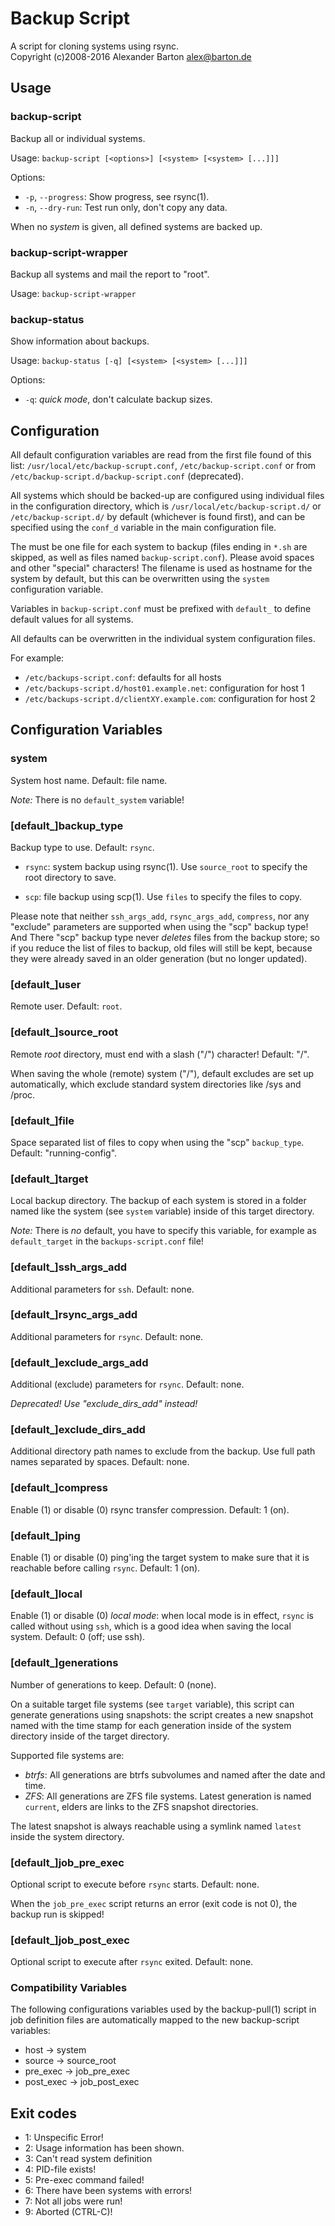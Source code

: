 # Backup Script

A script for cloning systems using rsync.  
Copyright (c)2008-2016 Alexander Barton <alex@barton.de>


## Usage

### backup-script

Backup all or individual systems.

Usage: `backup-script [<options>] [<system> [<system> [...]]]`

Options:

- `-p`, `--progress`: Show progress, see rsync(1).
- `-n`, `--dry-run`: Test run only, don't copy any data.

When no *system* is given, all defined systems are backed up.

### backup-script-wrapper

Backup all systems and mail the report to "root".

Usage: `backup-script-wrapper`

### backup-status

Show information about backups.

Usage: `backup-status [-q] [<system> [<system> [...]]]`

Options:

- `-q`: *quick mode*, don't calculate backup sizes.


## Configuration

All default configuration variables are read from the first file found of this
list: `/usr/local/etc/backup-scrupt.conf`, `/etc/backup-script.conf` or
from `/etc/backup-script.d/backup-script.conf` (deprecated).

All systems which should be backed-up are configured using  individual files
in the configuration directory, which is `/usr/local/etc/backup-script.d/` or
`/etc/backup-script.d/` by default (whichever is found first), and can be
specified using the `conf_d` variable in the main configuration file.

The must be one file for each system to backup (files ending in `*.sh` are
skipped, as well as files named `backup-script.conf`). Please avoid spaces and
other "special" characters! The filename is used as hostname for the system by
default, but this can be overwritten using the `system` configuration variable.

Variables in `backup-script.conf` must be prefixed with `default_` to define
default values for all systems.

All defaults can be overwritten in the individual system configuration files.

For example:

- `/etc/backups-script.conf`: defaults for all hosts
- `/etc/backups-script.d/host01.example.net`: configuration for host 1
- `/etc/backups-script.d/clientXY.example.com`: configuration for host 2


## Configuration Variables

### system

System host name. Default: file name.

*Note:* There is no `default_system` variable!

### [default_]backup_type

Backup type to use. Default: `rsync`.

- `rsync`: system backup using rsync(1).
  Use `source_root` to specify the root directory to save.

- `scp`: file backup using scp(1).
  Use `files` to specify the files to copy.

Please note that neither `ssh_args_add`, `rsync_args_add`, `compress`, nor any
"exclude" parameters are supported when using the "scp" backup type! And There
"scp" backup type never _deletes_ files from the backup store; so if you reduce
the list of files to backup, old files will still be kept, because they were
already saved in an older generation (but no longer updated).

### [default_]user

Remote user. Default: `root`.

### [default_]source_root

Remote *root* directory, must end with a slash ("/") character! Default: "/".

When saving the whole (remote) system ("/"), default excludes are set up
automatically, which exclude standard system directories like /sys and /proc.

### [default_]file

Space separated list of files to copy when using the "scp" `backup_type`.
Default: "running-config".

### [default_]target

Local backup directory. The backup of each system is stored in a folder named
like the system (see `system` variable) inside of this target directory.

*Note:* There is *no* default, you have to specify this variable, for example as
`default_target` in the `backups-script.conf` file!

### [default_]ssh_args_add

Additional parameters for `ssh`. Default: none.

### [default_]rsync_args_add

Additional parameters for `rsync`. Default: none.

### [default_]exclude_args_add

Additional (exclude) parameters for `rsync`. Default: none.

*Deprecated! Use "exclude_dirs_add" instead!*

### [default_]exclude_dirs_add

Additional directory path names to exclude from the backup. Use full path names
separated by spaces. Default: none.

### [default_]compress

Enable (1) or disable (0) rsync transfer compression. Default: 1 (on).

### [default_]ping

Enable (1) or disable (0) ping'ing the target system to make sure that it is
reachable before calling `rsync`. Default: 1 (on).

### [default_]local

Enable (1) or disable (0) *local mode*: when local mode is in effect, `rsync` is
called without using `ssh`, which is a good idea when saving the local system.
Default: 0 (off; use ssh).

### [default_]generations

Number of generations to keep. Default: 0 (none).

On a suitable target file systems (see `target` variable), this script can
generate generations using snapshots: the script creates a new snapshot
named with the time stamp for each generation inside of the system directory
inside of the target directory.

Supported file systems are:

 * *btrfs*:
   All generations are btrfs subvolumes and named after the date and time.
 * *ZFS*:
   All generations are ZFS file systems. Latest generation is named `current`,
   elders are links to the ZFS snapshot directories.

The latest snapshot is always reachable using a symlink named `latest`
inside the system directory.

### [default_]job_pre_exec

Optional script to execute before `rsync` starts. Default: none.

When the `job_pre_exec` script returns an error (exit code is not 0), the backup
run is skipped!

### [default_]job_post_exec

Optional script to execute after `rsync` exited. Default: none.

### Compatibility Variables

The following configurations variables used by the backup-pull(1) script in job
definition files are automatically mapped to the new backup-script variables:

* host -> system
* source -> source_root
* pre_exec -> job_pre_exec
* post_exec -> job_post_exec


## Exit codes

- 1: Unspecific Error!
- 2: Usage information has been shown.
- 3: Can't read system definition
- 4: PID-file exists!
- 5: Pre-exec command failed!
- 6: There have been systems with errors!
- 7: Not all jobs were run!
- 9: Aborted (CTRL-C)!
